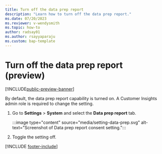 ```yaml
---
title: Turn off the data prep report
description: "Learn how to turn off the data prep report."
ms.date: 07/20/2023
ms.reviewer: v-wendysmith
ms.topic: how-to
author: radsay01
ms.author: rsayyaparaju 
ms.custom: bap-template
---
```


# Turn off the data prep report (preview)

[!INCLUDE[public-preview-banner](includes/public-preview-banner.md)]

By default, the data prep report capability is turned on. A Customer Insights admin role is required to change the setting.

1. Go to **Settings** > **System** and select the **Data prep report** tab.

   :::image type="content" source="media/setting-data-prep.svg" alt-text="Screenshot of Data prep report consent setting.":::

1. Toggle the setting off.

[!INCLUDE [footer-include](includes/footer-banner.md)]

